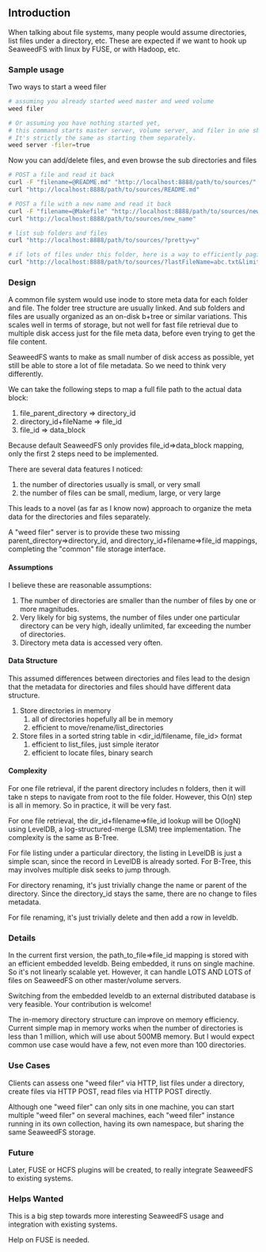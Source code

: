 ## Introduction

When talking about file systems, many people would assume directories, list files under a directory, etc. These are expected if we want to hook up SeaweedFS with linux by FUSE, or with Hadoop, etc.

### Sample usage

Two ways to start a weed filer

```bash
# assuming you already started weed master and weed volume
weed filer

# Or assuming you have nothing started yet,
# this command starts master server, volume server, and filer in one shot. 
# It's strictly the same as starting them separately.
weed server -filer=true
```

Now you can add/delete files, and even browse the sub directories and files

```bash
# POST a file and read it back
curl -F "filename=@README.md" "http://localhost:8888/path/to/sources/"
curl "http://localhost:8888/path/to/sources/README.md"

# POST a file with a new name and read it back
curl -F "filename=@Makefile" "http://localhost:8888/path/to/sources/new_name"
curl "http://localhost:8888/path/to/sources/new_name"

# list sub folders and files
curl "http://localhost:8888/path/to/sources/?pretty=y"

# if lots of files under this folder, here is a way to efficiently paginate through all of them
curl "http://localhost:8888/path/to/sources/?lastFileName=abc.txt&limit=50&pretty=y"
```

### Design

A common file system would use inode to store meta data for each folder and file. The folder tree structure are usually linked. And sub folders and files are usually organized as an on-disk b+tree or similar variations. This scales well in terms of storage, but not well for fast file retrieval due to multiple disk access just for the file meta data, before even trying to get the file content.

SeaweedFS wants to make as small number of disk access as possible, yet still be able to store a lot of file metadata. So we need to think very differently.

We can take the following steps to map a full file path to the actual data block:

1. file_parent_directory => directory_id
2. directory_id+fileName => file_id
3. file_id => data_block

Because default SeaweedFS only provides file_id=>data_block mapping, only the first 2 steps need to be implemented.

There are several data features I noticed:

1. the number of directories usually is small, or very small
2. the number of files can be small, medium, large, or very large

This leads to a novel (as far as I know now) approach to organize the meta data for the directories and files separately.

A "weed filer" server is to provide these two missing parent_directory=>directory_id, and directory_id+filename=>file_id mappings, completing the "common" file storage interface.

#### Assumptions

I believe these are reasonable assumptions:

1. The number of directories are smaller than the number of files by one or more magnitudes.
2. Very likely for big systems, the number of files under one particular directory can be very high, ideally unlimited, far exceeding the number of directories.
3. Directory meta data is accessed very often.

#### Data Structure

This assumed differences between directories and files lead to the design that the metadata for directories and files should have different data structure.

1. Store directories in memory
    1. all of directories hopefully all be in memory
    2. efficient to move/rename/list_directories
2. Store files in a sorted string table in <dir_id/filename, file_id> format
    1. efficient to list_files, just simple iterator
    2. efficient to locate files, binary search

#### Complexity

For one file retrieval, if the parent directory includes n folders, then it will take n steps to navigate from root to the file folder. However, this O(n) step is all in memory. So in practice, it will be very fast.

For one file retrieval, the dir_id+filename=>file_id lookup will be O(logN) using LevelDB, a log-structured-merge (LSM) tree implementation. The complexity is the same as B-Tree.

For file listing under a particular directory, the listing in LevelDB is just a simple scan, since the record in LevelDB is already sorted. For B-Tree, this may involves multiple disk seeks to jump through.

For directory renaming, it's just trivially change the name or parent of the directory. Since the directory_id stays the same, there are no change to files metadata.

For file renaming, it's just trivially delete and then add a row in leveldb.

### Details

In the current first version, the path_to_file=>file_id mapping is stored with an efficient embedded leveldb. Being embedded, it runs on single machine. So it's not linearly scalable yet. However, it can handle LOTS AND LOTS of files on SeaweedFS on other master/volume servers.

Switching from the embedded leveldb to an external distributed database is very feasible. Your contribution is welcome!

The in-memory directory structure can improve on memory efficiency. Current simple map in memory works when the number of directories is less than 1 million, which will use about 500MB memory. But I would expect common use case would have a few, not even more than 100 directories.

### Use Cases

Clients can assess one "weed filer" via HTTP, list files under a directory, create files via HTTP POST, read files via HTTP POST directly.

Although one "weed filer" can only sits in one machine, you can start multiple "weed filer" on several machines, each "weed filer" instance running in its own collection, having its own namespace, but sharing the same SeaweedFS storage.

### Future

Later, FUSE or HCFS plugins will be created, to really integrate SeaweedFS to existing systems.

### Helps Wanted

This is a big step towards more interesting SeaweedFS usage and integration with existing systems.

Help on FUSE is needed.
